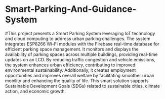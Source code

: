 # Smart-Parking-And-Guidance-System
#This project presents a Smart Parking System leveraging IoT technology and cloud computing to address urban parking challenges. The system integrates ESP8266 Wi-Fi modules with the Firebase real-time database for efficient parking space management. It monitors and displays the availability of parking spaces across multiple buildings, providing real-time updates on an LCD. By reducing traffic congestion and vehicle emissions, the system enhances urban efficiency, contributing to improved environmental sustainability. Additionally, it creates employment opportunities and improves overall welfare by facilitating smoother urban mobility and enhancing the quality of life. This smart solution supports Sustainable Development Goals (SDGs) related to sustainable cities, climate action, and economic growth.
